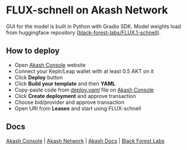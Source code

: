 # FLUX-schnell on Akash Network

GUI for the model is built in Python with Gradio SDK. Model weights load from huggingface repository ([black-forest-labs/FLUX.1-schnell](https://huggingface.co/black-forest-labs/FLUX.1-schnell)).

## How to deploy
- Open [Akash Console](https://console.akash.network/) website
- Connect your Keplr/Leap wallet with at least 0.5 AKT on it
- Click **Deploy** button
- Click **Build your template** and then **YAML**
- Copy-paste code from [deploy.yaml](https://github.com/laserkit/flux-schnell-on-akash/blob/main/deploy.yaml) file on [Akash Console](https://console.akash.network/)
- Click **Create deployment** and approve transaction
- Choose bid/provider and approve transaction
- Open URI from **Leases** and start using FLUX-schnell

## Docs
[Akash Console](https://console.akash.network/) | [Akash Network](https://akash.network/) | [Akash Docs](https://akash.network/docs/) | [Black Forest Labs](https://huggingface.co/black-forest-labs)
